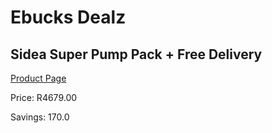
# Ebucks Dealz
## Sidea Super Pump Pack + Free Delivery
[Product Page](https://www.ebucks.com/web/shop/productSelected.do?prodId=1157644179&catId=1173528667)

Price: R4679.00

Savings: 170.0


	